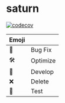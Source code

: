 # saturn
[![codecov](https://codecov.io/gh/gnahZ-eH/saturn/branch/master/graph/badge.svg)](https://codecov.io/gh/gnahZ-eH/saturn)

Emoji |          |
------|----------|
🐞    | Bug Fix  |
🛠️    | Optimize |
🧩    | Develop  |
❌    | Delete   |
🧪    | Test     | 